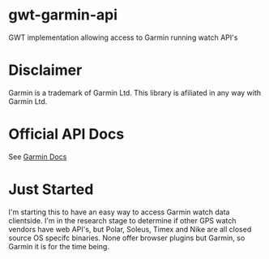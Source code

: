 gwt-garmin-api
==============

GWT implementation allowing access to Garmin running watch API's

Disclaimer
==========

Garmin is a trademark of Garmin Ltd. This library is afiliated in any way with Garmin Ltd.

Official API Docs
=================
See [Garmin Docs](http://developer.garmin.com/web/communicator-api/documentation/)


Just Started
============

I'm starting this to have an easy way to access Garmin watch data clientside. I'm in the research stage to determine if other GPS watch vendors have web API's, but Polar, Soleus, Timex and Nike are all closed source OS specifc binaries. None offer browser plugins but Garmin, so Garmin it is for the time being.
